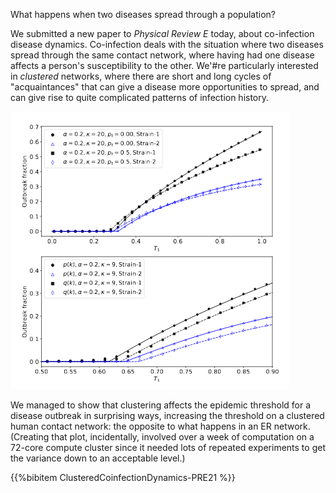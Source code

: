 <!--
.. title: Co-infection dynamics paper submitted
.. slug: coinfection-dynamics
.. date: 2020-12-18 18:26:10 UTC
.. tags: news, paper, complex networks
.. category: research
.. link: 
.. previewimage: /images/posts/20201218-cycles.png
.. description: 
.. type: text
-->

What happens when two diseases spread through a population?

<!-- TEASER_END -->

We submitted a new paper to *Physical Review E* today, about
co-infection disease dynamics. Co-infection deals with the situation
where two diseases spread through the same contact network, where
having had one disease affects a person's susceptibility to the
other. We'#re particularly interested in *clustered* networks, where
there are short and long cycles of "acquaintances" that can give a
disease more opportunities to spread, and can give rise to quite
complicated patterns of infection history.

![Outbreak fractions](/images/posts/20201218-outbreaks.png)

We managed to show that clustering affects the epidemic threshold for
a disease outbreak in surprising ways, increasing the threshold on a
clustered human contact network: the opposite to what happens in an ER
network. (Creating that plot, incidentally, involved over a week of
computation on a 72-core compute cluster since it needed lots of
repeated experiments to get the variance down to an acceptable level.) 

{{%bibitem ClusteredCoinfectionDynamics-PRE21 %}}
